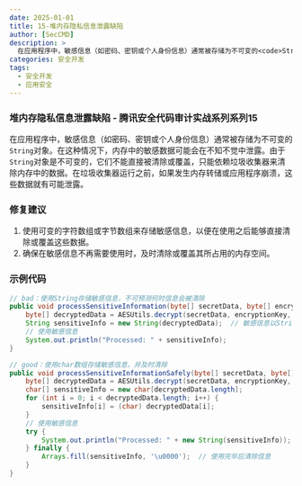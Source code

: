 ```yaml
---
date: 2025-01-01
title: 15-堆内存隐私信息泄露缺陷
author: [SecCMD]
description: >
  在应用程序中，敏感信息（如密码、密钥或个人身份信息）通常被存储为不可变的<code>String</code>对象。在这种情况下，内存中的敏感数据可能会在不知不觉中泄露。由于<code>String</code>对象是不可变的，它们不能直接被清除或覆盖，只能依赖垃圾收集器来清除内存中的数据。在垃圾收集器运行之前，如果发生内存转储或应用程序崩溃，这些数据就有可能泄露。
categories: 安全开发
tags:
  - 安全开发
  - 应用安全
---
```


### 堆内存隐私信息泄露缺陷 - 腾讯安全代码审计实战系列系列15

在应用程序中，敏感信息（如密码、密钥或个人身份信息）通常被存储为不可变的<code>String</code>对象。在这种情况下，内存中的敏感数据可能会在不知不觉中泄露。由于<code>String</code>对象是不可变的，它们不能直接被清除或覆盖，只能依赖垃圾收集器来清除内存中的数据。在垃圾收集器运行之前，如果发生内存转储或应用程序崩溃，这些数据就有可能泄露。

### 修复建议

1. 使用可变的字符数组或字节数组来存储敏感信息，以便在使用之后能够直接清除或覆盖这些数据。 
2. 确保在敏感信息不再需要使用时，及时清除或覆盖其所占用的内存空间。

### 示例代码

```java
// bad：使用String存储敏感信息，不可预测何时信息会被清除
public void processSensitiveInformation(byte[] secretData, byte[] encryptionKey, byte[] initializationVector) {
    byte[] decryptedData = AESUtils.decrypt(secretData, encryptionKey, initializationVector);
    String sensitiveInfo = new String(decryptedData);  // 敏感信息以String形式存储
    // 使用敏感信息
    System.out.println("Processed: " + sensitiveInfo);
}

// good：使用char数组存储敏感信息，并及时清除
public void processSensitiveInformationSafely(byte[] secretData, byte[] encryptionKey, byte[] initializationVector) {
    byte[] decryptedData = AESUtils.decrypt(secretData, encryptionKey, initializationVector);
    char[] sensitiveInfo = new char[decryptedData.length];
    for (int i = 0; i < decryptedData.length; i++) {
        sensitiveInfo[i] = (char) decryptedData[i];
    }
    // 使用敏感信息
    try {
        System.out.println("Processed: " + new String(sensitiveInfo));
    } finally {
        Arrays.fill(sensitiveInfo, '\u0000');  // 使用完毕后清除信息
    }
}
```